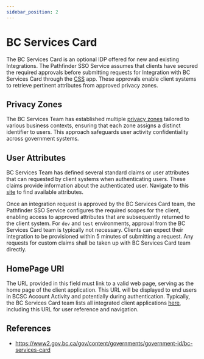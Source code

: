```yaml
---
sidebar_position: 2
---
```


# BC Services Card

The BC Services Card is an optional IDP offered for new and existing Integrations. The Pathfinder SSO Service assumes that clients have secured the required approvals before submitting requests for Integration with BC Services Card through the [CSS](https://bcgov.github.io/sso-requests/) app. These approvals enable client systems to retrieve pertinent attributes from approved privacy zones.

## Privacy Zones

The BC Services Team has established multiple [privacy zones](https://id.gov.bc.ca/oauth2/privacy-zones) tailored to various business contexts, ensuring that each zone assigns a distinct identifier to users. This approach safeguards user activity confidentiality across government systems.

## User Attributes

BC Services Team has defined several standard claims or user attributes that can requested by client systems when authenticating users. These claims provide information about the authenticated user. Navigate to this [site](https://id.gov.bc.ca/oauth2/claim-types) to find available attributes.

Once an integration request is approved by the BC Services Card team, the Pathfinder SSO Service configures the required scopes for the client, enabling access to approved attributes that are subsequently returned to the client system. For `dev` and `test` environments, approval from the BC Services Card team is typically not necessary. Clients can expect their integration to be provisioned within 5 minutes of submitting a request. Any requests for custom claims shall be taken up with BC Services Card team directly.

## HomePage URI

The URL provided in this field must link to a valid web page, serving as the home page of the client application. This URL will be displayed to end users in BCSC Account Activity and potentially during authentication. Typically, the BC Services Card team lists all integrated client applications [here](https://id.gov.bc.ca/account/services), including this URL for user reference and navigation.

## References

- https://www2.gov.bc.ca/gov/content/governments/government-id/bc-services-card
